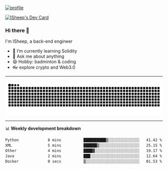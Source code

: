 [![profile](https://user-images.githubusercontent.com/54968314/208005045-e4b42f3b-833d-4242-bfcc-e764865553a2.svg)](https://www.calligrapher.ai/)

<a href="https://app.daily.dev/linziyang1106"><img src="https://api.daily.dev/devcards/v2/i4Spwx5Skx5FpTqWcwoit.png?r=kgx&type=wide" width="652" alt="ISheep's Dev Card"/></a>

### Hi there 🐏

I'm ISheep, a back-end engineer

- 🔭 I’m currently learning Solidity
- 💬 Ask me about anything
- 😄 Hobby: badminton & coding
- 👓 explore crypto and Web3.0

-------

![](https://raw.githubusercontent.com/ISheepp/ISheepp/output/github-contribution-grid-snake.svg)

-------

📊 **Weekly development breakdown**
<!--START_SECTION:waka-->

```txt
Python             8 mins          ██████████▒░░░░░░░░░░░░░░   41.42 %
XML                5 mins          ██████▒░░░░░░░░░░░░░░░░░░   25.15 %
Other              4 mins          ████▓░░░░░░░░░░░░░░░░░░░░   19.17 %
Java               2 mins          ███░░░░░░░░░░░░░░░░░░░░░░   12.64 %
Docker             0 secs          ▒░░░░░░░░░░░░░░░░░░░░░░░░   01.53 %
```

<!--END_SECTION:waka-->
